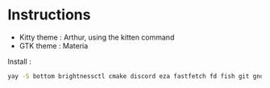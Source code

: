 # Instructions

- Kitty theme : Arthur, using the kitten command
- GTK theme : Materia

Install : 
```bash
yay -S bottom brightnessctl cmake discord eza fastfetch fd fish git gnome-network-displays gnome-settings-daemon gst-plugins-bad gtk3 htop hypridle hyprland hyprlock hyprpicker hyprshot illogical-impulse-bibata-modern-classic-bin less libnotify libpulse libxpresent materia-gtk-theme myfetch ncspot nerd-fonts neovim nemo networkmanager nwg-look pavucontrol pipewire pipewire-alsa pipewire-jack pipewire-pulse pulsemixer qogir-icon-theme starship swaync swww tree tumbler unzip vim waybar xkb-qwerty-fr zip
```
